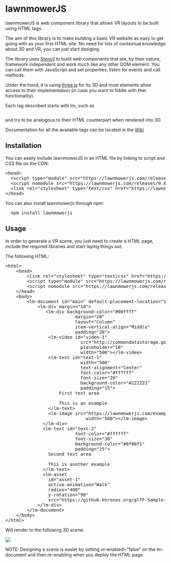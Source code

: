 # lawnmowerJS
lawnmowerJS is web component library that allows VR layouts to be built using HTML tags.

The aim of this library is to make building a basic VR website as easy to get going with as your first HTML site. No need for lots of contextual knowledge about 3D and VR, you can just start desiging.

The library uses <a href="https://stenciljs.com">Stencil</a> to build web components that are, by their nature, framework independent and work much like any other DOM element. You can call them with JavaScript and set properties, listen for events and call methods.

Under the hood, it is using <a href="https://threejs.org">three.js</a> for its 3D and most elements allow access to their implementation (in case you want to fiddle with ther functionality).

Each tag described starts with lm, such as <pre><lm-div></lm-div></pre> and try to be analogous to their HTML counterpart when rendered into 3D.

Documentation for all the available tags can be located in the <a href="https://github.com/gmarland/lawnmower/wiki" target="_blank">Wiki</a>

## Installation

You can easily include lawnmowerJS in an HTML file by linking to script and CSS file on the CDN:

<pre>
&lt;head&gt;
  &lt;script type="module" src="https://lawnmowerjs.com/releases/0.0.1/lawnmower.esm.js"&gt;&lt;/script&gt;
  &lt;script nomodule src="https://lawnmowerjs.com/releases/0.0.1/lawnmower.js"&gt;&lt;/script&gt;
  &lt;link rel="stylesheet" type="text/css" href="https://lawnmowerjs.com/releases/0.0.1/lawnmower.css"&gt;&lt;/link&gt;
&lt;/head&gt;
</pre>

You can also install lawnmowerjs through npm:

<pre>
  npm install lawnmowerjs
</pre>


## Usage

In order to generate a VR scene, you just need to create a HTML page, include the required libraries and start laying things out.

The following HTML:

<pre>&lt;html&gt;
    &lt;head&gt;
        &lt;link rel="stylesheet" type="text/css" href="https://lawnmowerjs.com/releases/0.0.1/lawnmower.css"&gt;&lt;/link&gt;
        &lt;script type="module" src="https://lawnmowerjs.com/releases/0.0.1/lawnmower.esm.js"&gt;&lt;/script&gt;
        &lt;script nomodule src="https://lawnmowerjs.com/releases/0.0.1/lawnmower.js"&gt;&lt;/script&gt;
    &lt;/head&gt;
    &lt;body&gt;
        &lt;lm-document id="main" default-placement-location="1000"&gt;
            &lt;lm-div margin="10"&gt;
               &lt;lm-div background-color="#00ffff" 
                          margin="20" 
                          layout="Column" 
                          item-vertical-align="Middle" 
                          padding="20"&gt;
                &lt;lm-video id="video-1"
                            src="http://commondatastorage.googleapis.com/gtv-videos-bucket/sample/BigBuckBunny.mp4" 
                            placeholder="10"
                            width="500"&gt;&lt;/lm-video&gt;
                &lt;lm-text id="text-1" 
                            width="500" 
                            text-alignment="Center" 
                            font-color="#ffffff" 
                            font-size="20" 
                            background-color="#222222" 
                            padding="15"&gt;
                    First text area
      
                    This is an example
                &lt;/lm-text&gt;  
                &lt;lm-image src="https://lawnmowerjs.com/examples/gwenny.jpg" 
                              width="500"&gt;&lt;/lm-image&gt;
              &lt;/lm-div&gt;
              &lt;lm-text id="text-2" 
                          font-color="#ffffff" 
                          font-size="30" 
                          background-color="#0f00f1" 
                          padding="15"&gt;
                Second text area
      
                This is another example
              &lt;/lm-text&gt;  
              &lt;lm-asset 
                id="asset-1"
                active-animation="Walk"
                radius="400" 
                y-rotation="90"
                src="https://github.khronos.org/glTF-Sample-Viewer-Release/assets/models/2.0/Fox/glTF/Fox.gltf"&gt;&lt;/lm-asset&gt;
            &lt;/lm-div&gt;
        &lt;/lm-document&gt;
    &lt;/body&gt;
&lt;/html&gt;
</pre>

Will render to the following 3D scene:

<img src="https://lawnmowerjs.com/examples/ExampleSS.png" />

NOTE: Designing a scene is easier by setting vr-enabled="false" on the lm-document and then re-enabling when you deploy the HTML page.
